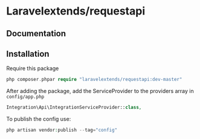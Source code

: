 # Laravelextends/requestapi

## Documentation

## Installation

Require this package  

```php
php composer.phpar require "laravelextends/requestapi:dev-master"
```

After adding the package, add the ServiceProvider to the providers array in `config/app.php`

```php
Integration\Api\IntegrationServiceProvider::class,
```


To publish the config use:

```php
php artisan vendor:publish --tag="config"
```

